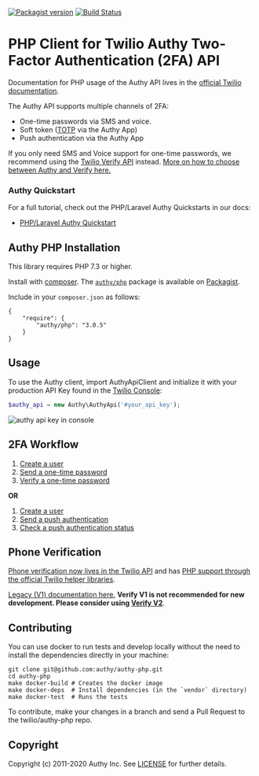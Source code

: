 [![Packagist version](https://badge.fury.io/ph/authy%2Fphp.svg)](https://packagist.org/packages/authy/php) [![Build Status](https://travis-ci.org/twilio/authy-php.svg?branch=master)](https://travis-ci.org/twilio/authy-php)

# PHP Client for Twilio Authy Two-Factor Authentication (2FA) API

Documentation for PHP usage of the Authy API lives in the [official Twilio documentation](https://www.twilio.com/docs/authy/api/).

The Authy API supports multiple channels of 2FA:
* One-time passwords via SMS and voice.
* Soft token ([TOTP](https://www.twilio.com/docs/glossary/totp) via the Authy App)
* Push authentication via the Authy App

If you only need SMS and Voice support for one-time passwords, we recommend using the [Twilio Verify API](https://www.twilio.com/docs/verify/api) instead. [More on how to choose between Authy and Verify here.](https://www.twilio.com/docs/verify/authy-vs-verify)

### Authy Quickstart

For a full tutorial, check out the PHP/Laravel Authy Quickstarts in our docs:
* [PHP/Laravel Authy Quickstart](https://www.twilio.com/docs/authy/quickstart/two-factor-authentication-php-laravel)

## Authy PHP Installation

This library requires PHP 7.3 or higher.

Install with [composer](https://www.twilio.com/docs/usage/tutorials/how-to-set-up-your-php-development-environment). The [`authy/php`](http://packagist.org/packages/authy/php) package is available on [Packagist](https://packagist.org/packages/authy/php).

Include in your `composer.json` as follows:

	{
	    "require": {
	        "authy/php": "3.0.5"
	    }
	}

## Usage

To use the Authy client, import AuthyApiClient and initialize it with your production API Key found in the [Twilio Console](https://www.twilio.com/console/authy/applications/):

```php
$authy_api = new Authy\AuthyApi('#your_api_key');
```

![authy api key in console](https://s3.amazonaws.com/com.twilio.prod.twilio-docs/images/account-security-api-key.width-800.png)

## 2FA Workflow

1. [Create a user](https://www.twilio.com/docs/authy/api/users#enabling-new-user)
2. [Send a one-time password](https://www.twilio.com/docs/authy/api/one-time-passwords)
3. [Verify a one-time password](https://www.twilio.com/docs/authy/api/one-time-passwords#verify-a-one-time-password)

**OR**

1. [Create a user](https://www.twilio.com/docs/authy/api/users#enabling-new-user)
2. [Send a push authentication](https://www.twilio.com/docs/authy/api/push-authentications)
3. [Check a push authentication status](https://www.twilio.com/docs/authy/api/push-authentications#check-approval-request-status)


## <a name="phone-verification"></a>Phone Verification

[Phone verification now lives in the Twilio API](https://www.twilio.com/docs/verify/api) and has [PHP support through the official Twilio helper libraries](https://www.twilio.com/docs/libraries/php). 

[Legacy (V1) documentation here.](verify-legacy-v1.md) **Verify V1 is not recommended for new development. Please consider using [Verify V2](https://www.twilio.com/docs/verify/api)**.

## Contributing

You can use docker to run tests and develop locally without the need to install the dependencies directly in your machine:

```
git clone git@github.com:authy/authy-php.git
cd authy-php
make docker-build # Creates the docker image
make docker-deps  # Install dependencies (in the `vendor` directory)
make docker-test  # Runs the tests
```

To contribute, make your changes in a branch and send a Pull Request to the twilio/authy-php repo.

## Copyright

Copyright (c) 2011-2020 Authy Inc. See [LICENSE](https://github.com/twilio/authy-php/blob/master/LICENSE.md) for further details.

